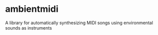 # ambientmidi

A library for automatically synthesizing MIDI songs using environmental sounds as instruments